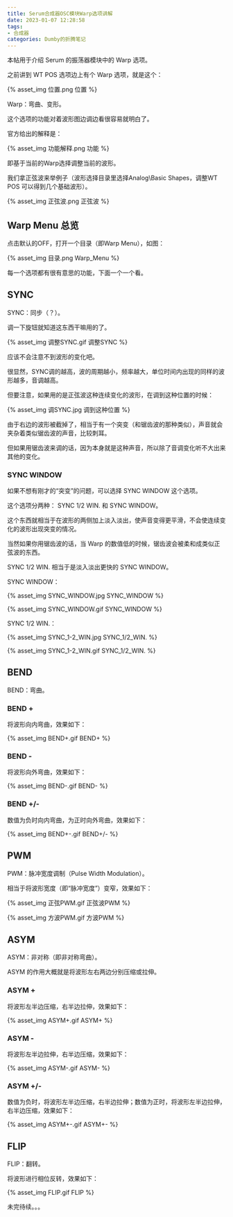 ```yaml
---
title: Serum合成器OSC模块Warp选项讲解
date: 2023-01-07 12:28:58
tags:
- 合成器
categories: Dumby的折腾笔记
---
```


本帖用于介绍 Serum 的振荡器模块中的 Warp 选项。

<!--more-->

之前讲到 WT POS 选项边上有个 Warp 选项，就是这个：

{% asset_img 位置.png 位置 %}

Warp：弯曲、变形。

这个选项的功能对着波形图边调边看很容易就明白了。

官方给出的解释是：

{% asset_img 功能解释.png 功能 %}

即基于当前的Warp选择调整当前的波形。

我们拿正弦波来举例子（波形选择目录里选择Analog\Basic Shapes，调整WT POS 可以得到几个基础波形）。

{% asset_img 正弦波.png 正弦波 %}

## Warp Menu 总览

点击默认的OFF，打开一个目录（即Warp Menu），如图：

{% asset_img 目录.png Warp_Menu %}

每一个选项都有很有意思的功能，下面一个一个看。

## SYNC

SYNC：同步（？）。

调一下旋钮就知道这东西干嘛用的了。

{% asset_img 调整SYNC.gif 调整SYNC %}

应该不会注意不到波形的变化吧。

很显然，SYNC调的越高，波的周期越小，频率越大，单位时间内出现的同样的波形越多，音调越高。

但要注意，如果用的是正弦波这种连续变化的波形，在调到这种位置的时候：

{% asset_img 调SYNC.jpg 调到这种位置 %}

由于右边的波形被截掉了，相当于有一个突变（和锯齿波的那种类似），声音就会夹杂着类似锯齿波的声音，比较刺耳。

但如果用锯齿波来调的话，因为本身就是这种声音，所以除了音调变化听不大出来其他的变化。

### SYNC WINDOW

如果不想有刚才的“突变”的问题，可以选择 SYNC WINDOW 这个选项。

这个选项分两种： SYNC 1/2 WIN. 和 SYNC WINDOW。

这个东西就相当于在波形的两侧加上淡入淡出，使声音变得更平滑，不会使连续变化的波形出现突变的情况。

当然如果你用锯齿波的话，当 Warp 的数值低的时候，锯齿波会被柔和成类似正弦波的东西。

SYNC 1/2 WIN. 相当于是淡入淡出更快的 SYNC WINDOW。

SYNC WINDOW：

{% asset_img SYNC_WINDOW.jpg SYNC_WINDOW %}

{% asset_img SYNC_WINDOW.gif SYNC_WINDOW %}

SYNC 1/2 WIN.：

{% asset_img SYNC_1-2_WIN.jpg SYNC_1/2_WIN. %}

{% asset_img SYNC_1-2_WIN.gif SYNC_1/2_WIN. %}

## BEND

BEND：弯曲。

### BEND +

将波形向内弯曲，效果如下：

{% asset_img BEND+.gif BEND+ %}

### BEND -

将波形向外弯曲，效果如下：

{% asset_img BEND-.gif BEND- %}

### BEND +/-

数值为负时向内弯曲，为正时向外弯曲，效果如下：

{% asset_img BEND+-.gif BEND+/- %}

## PWM

PWM：脉冲宽度调制（Pulse Width Modulation）。

相当于将波形宽度（即“脉冲宽度”）变窄，效果如下：

{% asset_img 正弦PWM.gif 正弦波PWM %}

{% asset_img 方波PWM.gif 方波PWM %}

## ASYM

ASYM：非对称（即非对称弯曲）。

ASYM 的作用大概就是将波形左右两边分别压缩或拉伸。

### ASYM +

将波形左半边压缩，右半边拉伸，效果如下：

{% asset_img ASYM+.gif ASYM+ %}

### ASYM -

将波形左半边拉伸，右半边压缩，效果如下：

{% asset_img ASYM-.gif ASYM- %}

### ASYM +/-

数值为负时，将波形左半边压缩，右半边拉伸；数值为正时，将波形左半边拉伸，右半边压缩，效果如下：

{% asset_img ASYM+-.gif ASYM+- %}

## FLIP

FLIP：翻转。

将波形进行相位反转，效果如下：

{% asset_img FLIP.gif FLIP %}

未完待续。。。